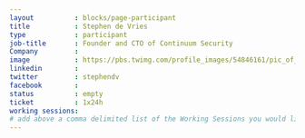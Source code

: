 ```yaml
---
layout          : blocks/page-participant
title           : Stephen de Vries
type            : participant
job-title       : Founder and CTO of Continuum Security
Company         :
image           : https://pbs.twimg.com/profile_images/54846161/pic_of_me_200x200.jpg
linkedin        :
twitter         : stephendv
facebook        :
status          : empty
ticket          : 1x24h
working sessions:
# add above a comma delimited list of the Working Sessions you would like to attend (use the session's title)
---
```


<!-- put more details about participant here -->
